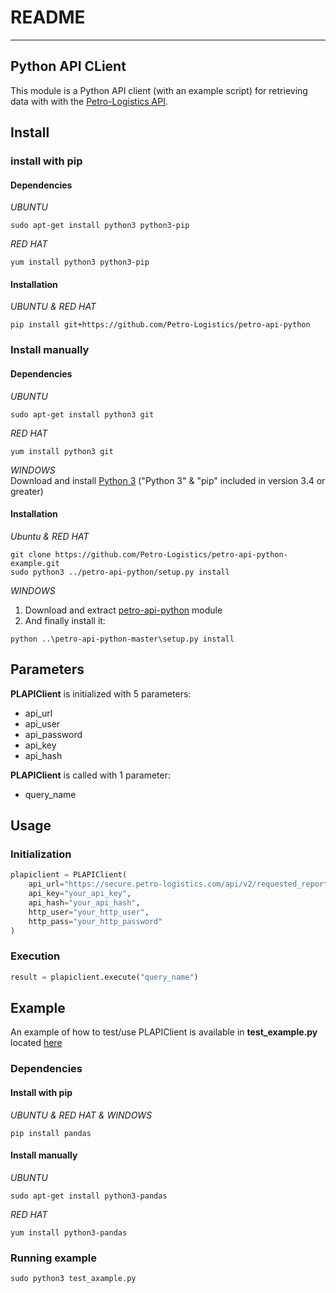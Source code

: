 # README
---

## Python API CLient
This module is a Python API client (with an example script) for retrieving data with with the [Petro-Logistics API](https://secure.petro-logistics.com/client/api).


## Install
### install with pip
#### Dependencies
_UBUNTU_
```
sudo apt-get install python3 python3-pip
```
_RED HAT_
```
yum install python3 python3-pip
```


#### Installation
_UBUNTU & RED HAT_
```
pip install git+https://github.com/Petro-Logistics/petro-api-python
```


### Install manually
#### Dependencies
_UBUNTU_
```
sudo apt-get install python3 git

```
_RED HAT_
```
yum install python3 git
```
_WINDOWS_    
Download and install [Python 3](https://www.python.org/downloads/windows/) ("Python 3" & "pip" included in version 3.4 or greater)


#### Installation
_Ubuntu & RED HAT_
```
git clone https://github.com/Petro-Logistics/petro-api-python-example.git
sudo python3 ../petro-api-python/setup.py install
```
_WINDOWS_    
1. Download and extract [petro-api-python](https://github.com/Petro-Logistics/petro-api-python/archive/master.zip) module
2. And finally install it:
```
python ..\petro-api-python-master\setup.py install
```


## Parameters
**PLAPIClient** is initialized with 5 parameters:
- api_url
- api_user
- api_password
- api_key
- api_hash


**PLAPIClient** is called with 1 parameter:
- query_name


## Usage
### Initialization
```python
plapiclient = PLAPIClient(
    api_url="https://secure.petro-logistics.com/api/v2/requested_report_type",
    api_key="your_api_key",
    api_hash="your_api_hash",
    http_user="your_http_user",
    http_pass="your_http_password"
)
```


### Execution
```python
result = plapiclient.execute("query_name")

```


## Example
An example of how to test/use PLAPIClient is available in **test_example.py** located [here](test_example.py)
### Dependencies
#### Install with pip
_UBUNTU & RED HAT & WINDOWS_
```
pip install pandas
```

#### Install manually
_UBUNTU_
```
sudo apt-get install python3-pandas
```
_RED HAT_
```
yum install python3-pandas
```

### Running example
```
sudo python3 test_axample.py
```
